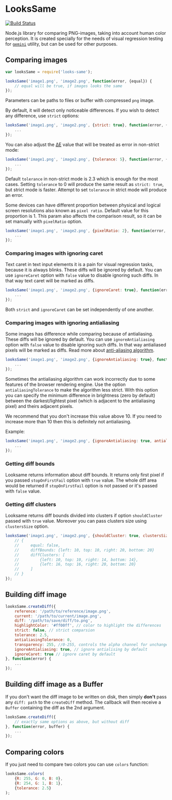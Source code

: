 # LooksSame

[![Build Status](https://travis-ci.org/gemini-testing/looks-same.svg?branch=master)](https://travis-ci.org/gemini-testing/looks-same)

Node.js library for comparing PNG-images, taking into account human color
perception. It is created specially for the needs of visual regression testing
for [`gemini`](http://github.com/gemini-testing/gemini) utility, but can be used
for other purposes.

## Comparing images

```javascript
var looksSame = require('looks-same');

looksSame('image1.png', 'image2.png', function(error, {equal}) {
    // equal will be true, if images looks the same
});
```

Parameters can be paths to files or buffer with compressed `png` image.

By default, it will detect only noticeable differences. If you wish to detect any difference,
use `strict` options:

```javascript
looksSame('image1.png', 'image2.png', {strict: true}, function(error, {equal}) {
    ...
});
```

You can also adjust the [ΔE](http://en.wikipedia.org/wiki/Color_difference) value that will be treated as error
in non-strict mode:

```javascript
looksSame('image1.png', 'image2.png', {tolerance: 5}, function(error, {equal}) {
    ...
});
```

Default `tolerance` in non-strict mode is 2.3 which is enough for the most cases.
Setting `tolerance` to 0 will produce the same result as `strict: true`, but strict mode
is faster.
Attempt to set `tolerance` in strict mode will produce an error.

Some devices can have different proportion between physical and logical screen resolutions also
known as `pixel ratio`. Default value for this proportion is 1.
This param also affects the comparison result, so it can be set manually with `pixelRatio` option.

```javascript
looksSame('image1.png', 'image2.png', {pixelRatio: 2}, function(error, {equal}) {
    ...
});
```

### Comparing images with ignoring caret

Text caret in text input elements it is a pain for visual regression tasks, because it is always blinks. These diffs will be ignored by default. You can use `ignoreCaret` option with `false` value to disable ignoring such diffs. In that way text caret will be marked as diffs.

```javascript
looksSame('image1.png', 'image2.png', {ignoreCaret: true}, function(error, {equal}) {
    ...
});
```

Both `strict` and `ignoreCaret` can be set independently of one another.

### Comparing images with ignoring antialiasing

Some images has difference while comparing because of antialiasing. These diffs will be ignored by default. You can use `ignoreAntialiasing` option with `false` value to disable ignoring such diffs. In that way antialiased pixels will be marked as diffs. Read more about [anti-aliasing algorithm](http://www.eejournal.ktu.lt/index.php/elt/article/view/10058/5000).

```javascript
looksSame('image1.png', 'image2.png', {ignoreAntialiasing: true}, function(error, {equal}) {
    ...
});
```

Sometimes the antialiasing algorithm can work incorrectly due to some features of the browser rendering engine. Use the option `antialiasingTolerance` to make the algorithm less strict. With this option you can specify the minimum difference in brightness (zero by default) between the darkest/lightest pixel (which is adjacent to the antialiasing pixel) and theirs adjacent pixels.

We recommend that you don't increase this value above 10. If you need to increase more than 10 then this is definitely not antialiasing.

Example:
```javascript
looksSame('image1.png', 'image2.png', {ignoreAntialiasing: true, antialiasingTolerance: 3}, function(error, {equal}) {
    ...
});
```

### Getting diff bounds
Looksame returns information about diff bounds. It returns only first pixel if you passed `stopOnFirstFail` option with `true` value. The whole diff area would be returned if `stopOnFirstFail` option is not passed or it's passed with `false` value.

### Getting diff clusters
Looksame returns diff bounds divided into clusters if option `shouldCluster` passed with `true` value. Moreover you can pass clusters size using `clustersSize` option.

```javascript
looksSame('image1.png', 'image2.png', {shouldCluster: true, clustersSize: 10}, function(error, {equal, diffBounds, diffClusters}) {
    // {
    //     equal: false,
    //     diffBounds: {left: 10, top: 10, right: 20, bottom: 20}
    //     diffClusters: [
    //         {left: 10, top: 10, right: 14, bottom: 14},
    //         {left: 16, top: 16, right: 20, bottom: 20}
    //     ]
    // }
});
```

## Building diff image

```javascript
looksSame.createDiff({
    reference: '/path/to/reference/image.png',
    current: '/path/to/current/image.png',
    diff: '/path/to/save/diff/to.png',
    highlightColor: '#ff00ff', // color to highlight the differences
    strict: false, // strict comparsion
    tolerance: 2.5,
    antialiasingTolerance: 0,
    transparency: 255, //0-255, controls the alpha channel for unchanged pixels
    ignoreAntialiasing: true, // ignore antialising by default
    ignoreCaret: true // ignore caret by default
}, function(error) {
    ...
});
```

## Building diff image as a Buffer

If you don't want the diff image to be written on disk, then simply **don't**
pass any `diff: path` to the `createDiff` method. The callback will then
receive a `Buffer` containing the diff as the 2nd argument.

```javascript
looksSame.createDiff({
    // exactly same options as above, but without diff
}, function(error, buffer) {
    ...
});
```

## Comparing colors

If you just need to compare two colors you can use `colors` function:

```javascript
looksSame.colors(
    {R: 255, G: 0, B: 0},
    {R: 254, G: 1, B: 1},
    {tolerance: 2.5}
);
```
